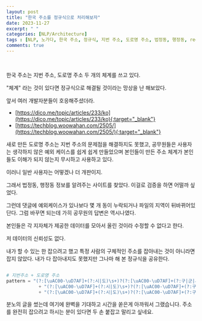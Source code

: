 ```yaml
---
layout: post
title: "한국 주소를 정규식으로 처리해보자"
date: 2023-11-27
excerpt: " "
categories: [NLP/Architecture]
tags : [NLP, 노가다, 한국 주소, 정규식, 지번 주소, 도로명 주소, 법정동, 행정동, regex]
comments: true
---
```




<br>

한국 주소는 지번 주소, 도로명 주소 두 개의 체계를 쓰고 있다.

"체계" 라는 것이 있다면 정규식으로 해결될 것이라는 망상을 난 해보았다.

앞서 여러 개발자분들이 호응해주셨더라. 

* [https://dico.me/topic/articles/233/ko](https://dico.me/topic/articles/233/ko){:target="_blank"}
* [https://techblog.woowahan.com/2505/](https://techblog.woowahan.com/2505/){:target="_blank"}

새로 만든 도로명 주소는 지번 주소의 문제점을 해결하지도 못했고, 
공무원들은 사용자는 생각하지 않은 예외 케이스를 쉽게 쉽게 만들었으며
본인들이 만든 주소 체계가 본인들도 이해가 되지 않는지 무시하고 사용하고 있다.

이러니 일반 사용자는 어떻겠나 더 개판이지.

그래서 법정동, 행정동 정보를 알려주는 사이트를 찾았다.
이걸로 검증을 하면 어떨까 싶었다. 

그런데 댓글에 예외케이스가 있나보다 몇 개 동이 누락되거나 파일의 지역이 뒤바뀌어있단다.
그럼 바꾸면 되는데 가히 공무원의 답변은 역시나였다.

본인들은 각 지자체가 제공한 데이터를 모아서 올린 것이라 수정할 수 없다고 한다.

저 데이터의 신뢰성도 없다.

내가 할 수 있는 한 잡으려고 했고 특정 사람의 구체적인 주소를 잡아내는 것이 아니라면 잡지 않았다.
내가 다 잡아내지도 못했지만 그나마 해 본 정규식을 공유한다.

```python

# 지번주소 + 도로명 주소
pattern = "(?:[\uAC00-\uD7AF]+(?:시|도)\s+)?(?:[\uAC00-\uD7AF]+(?:구|군|시)\s+)?[\uAC00-\uD7AF]+(?:동|읍|면|리|가동)(\s?\d{1,2}가)?\s*\d{1,4}(?:-\d{1,4})?,?\s*[\uAC00-\uD7AF]*\s*\d*동?\s*\d*층?\s*\d*호?|" \
            + "(?:[\uAC00-\uD7AF]+(?:시|도)\s+)?(?:[\uAC00-\uD7AF]+(?:구|군|시)\s+)?[\uAC00-\uD7AF]+(\s?\d{1,2})?(?:동|읍|면|리|가동)\s*\d{1,4}(?:-\d{1,4})?,?\s*[\uAC00-\uD7AF]*\s*\d*동?\s*\d*층?\s*\d*호?|" \
            + "(?:[\uAC00-\uD7AF]+(?:시|도)\s+)?(?:[\uAC00-\uD7AF]+(?:구|군|시)\s+)?[\uAC00-\uD7AF]+(?:로|길)\s*\d{1,5}\s?(?:로|길)?(?:-\d{1,5})?,?\s*(?:\([\uAC00-\uD7AF]+(?:동|가)\),?\s*)?\d*동?\s*\d*층?\s*\d*호?"

```

분노의 글을 썼는데 여기에 완벽을 기대하고 시간을 쏟은게 아까워서 그랬습니다. 
주소를 완전히 잡으려고 하시는 분이 있다면 두 손 붙잡고 말리고 싶네요. 



<br>

